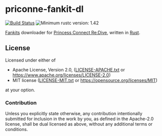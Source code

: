 # priconne-fankit-dl

[![Build Status](https://travis-ci.com/lo48576/priconne-fankit-dl.svg?branch=develop)](https://travis-ci.com/lo48576/priconne-fankit-dl)
![Minimum rustc version: 1.42](https://img.shields.io/badge/rustc-1.42+-lightgray.svg)

[Fankits](https://priconne-redive.jp/fankit02/) downloader for [Princess Connect Re:Dive](https://priconne-redive.jp/), written in [Rust](https://www.rust-lang.org/).

## License

Licensed under either of

* Apache License, Version 2.0, ([LICENSE-APACHE.txt](LICENSE-APACHE.txt) or
  <https://www.apache.org/licenses/LICENSE-2.0>)
* MIT license ([LICENSE-MIT.txt](LICENSE-MIT.txt) or
  <https://opensource.org/licenses/MIT>)

at your option.

### Contribution

Unless you explicitly state otherwise, any contribution intentionally submitted
for inclusion in the work by you, as defined in the Apache-2.0 license, shall be
dual licensed as above, without any additional terms or conditions.
